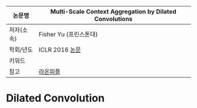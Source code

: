 |논문명|Multi-Scale Context Aggregation by Dilated Convolutions|
|-|-|
|저자(소속)|Fisher Yu (프린스톤대)|
|학회/년도|ICLR 2016 [논문](https://arxiv.org/abs/1511.07122)|
|키워드| |
|참고|[라온피플](http://laonple.blog.me/221019319607)|


# Dilated Convolution